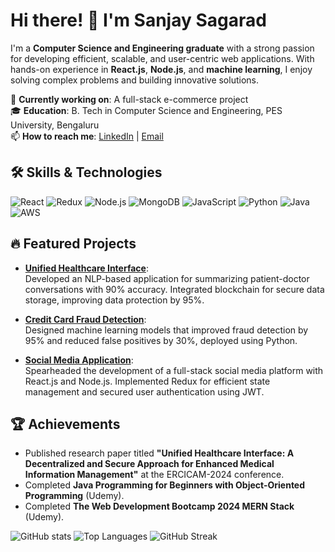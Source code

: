 # Hi there! 👋 I'm Sanjay Sagarad
I'm a **Computer Science and Engineering graduate** with a strong passion for developing efficient, scalable, and user-centric web applications. With hands-on experience in **React.js**, **Node.js**, and **machine learning**, I enjoy solving complex problems and building innovative solutions.

🌱 **Currently working on**: A full-stack e-commerce project  
🎓 **Education**: B. Tech in Computer Science and Engineering, PES University, Bengaluru  
📫 **How to reach me**: [LinkedIn](https://www.linkedin.com/in/sanjay-sagarad-52a477245/) | [Email](mailto:sanjaysagarad@gmail.com)

## 🛠️ Skills & Technologies

![React](https://img.shields.io/badge/-React-61DAFB?style=flat&logo=react&logoColor=white)
![Redux](https://img.shields.io/badge/-Redux-764ABC?style=flat&logo=redux&logoColor=white)
![Node.js](https://img.shields.io/badge/-Node.js-339933?style=flat&logo=node.js&logoColor=white)
![MongoDB](https://img.shields.io/badge/-MongoDB-47A248?style=flat&logo=mongodb&logoColor=white)
![JavaScript](https://img.shields.io/badge/-JavaScript-F7DF1E?style=flat&logo=javascript&logoColor=black)
![Python](https://img.shields.io/badge/-Python-3776AB?style=flat&logo=python&logoColor=white)
![Java](https://img.shields.io/badge/-Java-007396?style=flat&logo=java&logoColor=white)
![AWS](https://img.shields.io/badge/-AWS-232F3E?style=flat&logo=amazon-aws&logoColor=white)


## 🔥 Featured Projects

- [**Unified Healthcare Interface**](https://github.com/sanjaysagarad05/UnifiedHealthCareInterface):  
  Developed an NLP-based application for summarizing patient-doctor conversations with 90% accuracy. Integrated blockchain for secure data storage, improving data protection by 95%.

- [**Credit Card Fraud Detection**](https://github.com/sanjaysagarad05/Credit-card-fraud-detection):  
  Designed machine learning models that improved fraud detection by 95% and reduced false positives by 30%, deployed using Python.

- [**Social Media Application**](https://github.com/sanjaysagarad05/SocialMedia-Application):  
  Spearheaded the development of a full-stack social media platform with React.js and Node.js. Implemented Redux for efficient state management and secured user authentication using JWT.


## 🏆 Achievements

- Published research paper titled **"Unified Healthcare Interface: A Decentralized and Secure Approach for Enhanced Medical Information Management"** at the ERCICAM-2024 conference.
- Completed **Java Programming for Beginners with Object-Oriented Programming** (Udemy).
- Completed **The Web Development Bootcamp 2024 MERN Stack** (Udemy).


![GitHub stats](https://github-readme-stats.vercel.app/api?username=sanjaysagarad05&show_icons=true&theme=radical)
![Top Languages](https://github-readme-stats.vercel.app/api/top-langs/?username=sanjaysagarad05&layout=compact&theme=radical)
![GitHub Streak](https://github-readme-streak-stats.herokuapp.com/?user=sanjaysagarad05&theme=radical)

<!--
**sanjaysagarad05/sanjaysagarad05** is a ✨ _special_ ✨ repository because its `README.md` (this file) appears on your GitHub profile.

Here are some ideas to get you started:

- 🔭 I’m currently working on ...
- 🌱 I’m currently learning ...
- 👯 I’m looking to collaborate on ...
- 🤔 I’m looking for help with ...
- 💬 Ask me about ...
- 📫 How to reach me: ...
- 😄 Pronouns: ...
- ⚡ Fun fact: ...
-->
